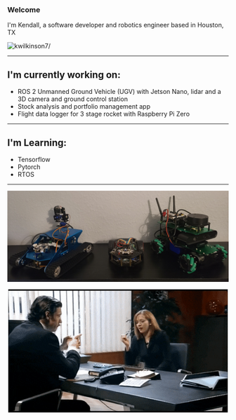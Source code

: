 ### Welcome

I'm Kendall, a software developer and robotics engineer based in Houston, TX
<p align="left"> <img src=https://komarev.com/ghpvc/?username=kwilkinson7 alt=kwilkinson7/> </p>

_________________
## I'm currently working on:
- ROS 2 Unmanned Ground Vehicle (UGV) with Jetson Nano, lidar and a 3D camera and ground control station
- Stock analysis and portfolio management app
- Flight data logger for 3 stage rocket with Raspberry Pi Zero
_________________
## I'm Learning:
- Tensorflow
- Pytorch
- RTOS
_________________
![alt text](https://github.com/kwilkinson7/kwilkinson7/blob/main/robots.jpg)

<p align="center">
  <img src="https://github.com/kwilkinson7/kwilkinson7/blob/main/itcrowd.gif" />
</p>
